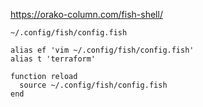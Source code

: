 
https://orako-column.com/fish-shell/

`~/.config/fish/config.fish`

```fish
alias ef 'vim ~/.config/fish/config.fish'
alias t 'terraform'

function reload
  source ~/.config/fish/config.fish
end
```
